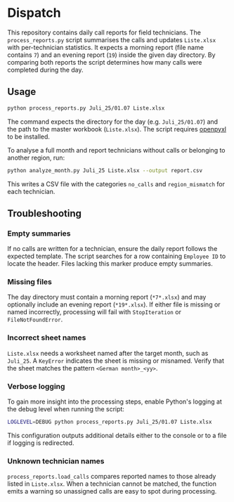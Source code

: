 # Dispatch

This repository contains daily call reports for field technicians.  The
`process_reports.py` script summarises the calls and updates `Liste.xlsx` with
per-technician statistics.  It expects a morning report (file name contains
`7`) and an evening report (`19`) inside the given day directory.  By comparing
both reports the script determines how many calls were completed during the
day.

## Usage

```bash
python process_reports.py Juli_25/01.07 Liste.xlsx
```

The command expects the directory for the day (e.g. `Juli_25/01.07`) and the
path to the master workbook (`Liste.xlsx`).  The script requires
[openpyxl](https://openpyxl.readthedocs.io/) to be installed.

To analyse a full month and report technicians without calls or belonging to
another region, run:

```bash
python analyze_month.py Juli_25 Liste.xlsx --output report.csv
```

This writes a CSV file with the categories `no_calls` and `region_mismatch` for
each technician.

## Troubleshooting

### Empty summaries
If no calls are written for a technician, ensure the daily report follows the
expected template. The script searches for a row containing `Employee ID` to
locate the header. Files lacking this marker produce empty summaries.

### Missing files
The day directory must contain a morning report (`*7*.xlsx`) and may optionally
include an evening report (`*19*.xlsx`). If either file is missing or named
incorrectly, processing will fail with `StopIteration` or `FileNotFoundError`.

### Incorrect sheet names
`Liste.xlsx` needs a worksheet named after the target month, such as `Juli_25`.
A `KeyError` indicates the sheet is missing or misnamed. Verify that the sheet
matches the pattern `<German month>_<yy>`.

### Verbose logging
To gain more insight into the processing steps, enable Python's logging at the
debug level when running the script:

```bash
LOGLEVEL=DEBUG python process_reports.py Juli_25/01.07 Liste.xlsx
```

This configuration outputs additional details either to the console or to a
file if logging is redirected.

### Unknown technician names
`process_reports.load_calls` compares reported names to those already listed in
`Liste.xlsx`. When a technician cannot be matched, the function emits a warning
so unassigned calls are easy to spot during processing.
